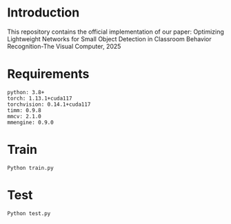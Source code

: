 # Introduction
This repository contains the official implementation of our paper:
Optimizing Lightweight Networks for Small Object Detection in Classroom Behavior Recognition-The Visual Computer, 2025
# Requirements
    python: 3.8+
    torch: 1.13.1+cuda117
    torchvision: 0.14.1+cuda117
    timm: 0.9.8
    mmcv: 2.1.0
    mmengine: 0.9.0
# Train
    Python train.py
# Test
    Python test.py
